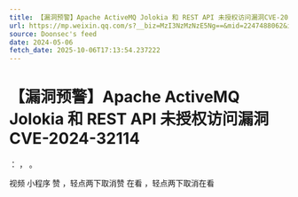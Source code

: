 ```yaml
---
title: 【漏洞预警】Apache ActiveMQ Jolokia 和 REST API 未授权访问漏洞CVE-2024-32114
url: https://mp.weixin.qq.com/s?__biz=MzI3NzMzNzE5Ng==&mid=2247488062&idx=1&sn=5e3f1e901718ee760c9271676d075758
source: Doonsec's feed
date: 2024-05-06
fetch_date: 2025-10-06T17:13:54.237222
---
```


# 【漏洞预警】Apache ActiveMQ Jolokia 和 REST API 未授权访问漏洞CVE-2024-32114

：
，
。

视频
小程序
赞
，轻点两下取消赞
在看
，轻点两下取消在看